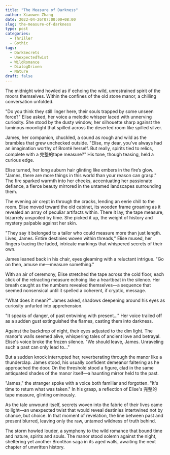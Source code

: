 ```yaml
---
title: "The Measure of Darkness"
author: Xiaowen Zhang
date: 2022-04-26T07:00:00+08:00
slug: the-measure-of-darkness
type: post
categories:
  - Thriller
  - Gothic
tags:
  - DarkSecrets
  - UnexpectedTwist
  - WildRomance
  - DialogDriven
  - Nature
draft: false
---
```


The midnight wind howled as if echoing the wild, unrestrained spirit of the moors themselves. Within the confines of the old stone manor, a chilling conversation unfolded. 

"Do you think they still linger here, their souls trapped by some unseen force?" Elise asked, her voice a melodic whisper laced with unnerving curiosity. She stood by the dusty window, her silhouette sharp against the luminous moonlight that spilled across the deserted room like spilled silver.

James, her companion, chuckled, a sound as rough and wild as the brambles that grew unchecked outside. "Elise, my dear, you've always had an imagination worthy of Brontë herself. But really, spirits tied to relics, complete with a 完整的tape measure?" His tone, though teasing, held a curious edge.

Elise turned, her long auburn hair glinting like embers in the fire’s glow. "James, there are more things in this world than your reason can grasp." The fire sparked warmth into her cheeks, accentuating her passionate defiance, a fierce beauty mirrored in the untamed landscapes surrounding them.

The evening air crept in through the cracks, lending an eerie chill to the room. Elise moved toward the old cabinet, its wooden frame groaning as it revealed an array of peculiar artifacts within. There it lay, the tape measure, bizarrely unspoiled by time. She picked it up, the weight of history and mystery palpable against her skin.

"They say it belonged to a tailor who could measure more than just length. Lives, James. Entire destinies woven within threads," Elise mused, her fingers tracing the faded, intricate markings that whispered secrets of their own.

James leaned back in his chair, eyes gleaming with a reluctant intrigue. "Go on then, amuse me—measure something."

With an air of ceremony, Elise stretched the tape across the cold floor, each click of the retracting measure echoing like a heartbeat in the silence. Her breath caught as the numbers revealed themselves—a sequence that seemed nonsensical until it spelled a coherent, if cryptic, message. 

"What does it mean?" James asked, shadows deepening around his eyes as curiosity unfurled into apprehension.

"It speaks of danger, of past entwining with present..." Her voice trailed off as a sudden gust extinguished the flames, casting them into darkness.

Against the backdrop of night, their eyes adjusted to the dim light. The manor's walls seemed alive, whispering tales of ancient love and betrayal. Elise's voice broke the frozen silence. "We should leave, James. Unraveling such a past can only lead to..."

But a sudden knock interrupted her, reverberating through the manor like a thunderclap. James stood, his usually confident demeanor faltering as he approached the door. On the threshold stood a figure, clad in the same antiquated shades of the manor itself—a haunting mirror held to the past.

"James," the stranger spoke with a voice both familiar and forgotten. "It's time to return what was taken." In his grasp, a reflection of Elise's 完整的tape measure, glinting ominously.

As the tale unwound itself, secrets woven into the fabric of their lives came to light—an unexpected twist that would reveal destinies intertwined not by chance, but choice. In that moment of revelation, the line between past and present blurred, leaving only the raw, untamed wildness of truth behind.

The storm howled louder, a symphony to the wild romance that bound time and nature, spirits and souls. The manor stood solemn against the night, sheltering yet another Brontëan saga in its aged walls, awaiting the next chapter of unwritten history.